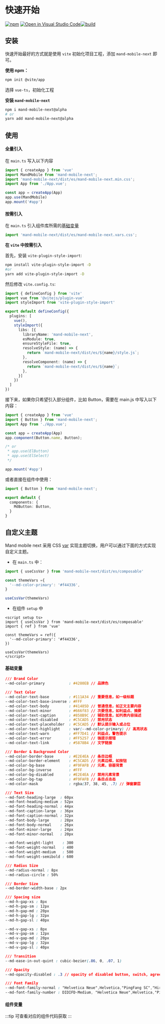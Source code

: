 # 快速开始

[![npm](https://img.shields.io/npm/v/mand-mobile-next.svg)](https://www.npmjs.org/package/mand-mobile-next) [![Open in Visual Studio Code](https://open.vscode.dev/badges/open-in-vscode.svg)](https://open.vscode.dev/mand-mobile/mand-mobile-next)[![build](https://github.com/mand-mobile/mand-mobile-next/actions/workflows/build.yml/badge.svg?branch=vue3)](https://github.com/mand-mobile/mand-mobile-next/actions)  

## 安装

快速开始最好的方式就是使用 `vite` 初始化项目工程，添加 `mand-mobile-next` 即可。

**使用 npm：**

```bash
npm init @vite/app
```

选择 `vue-ts`，初始化工程

**安装 `mand-mobile-next`**

```bash
npm i mand-mobile-next@alpha
# or
yarn add mand-mobile-next@alpha
```

## 使用

#### 全量引入

在 `main.ts` 写入以下内容

```typescript
import { createApp } from 'vue'
import MandMobile from 'mand-mobile-next';
import 'mand-mobile-next/dist/es/mand-mobile-next.min.css';
import App from './App.vue';

const app = createApp(App)
app.use(MandMobile)
app.mount('#app')
```

#### 按需引入

在 `main.ts` 引入组件库所需的[基础变量](#基础变量)

```typescript
import 'mand-mobile-next/dist/es/mand-mobile-next.vars.css';
```

**在 `vite` 中按需引入**

首先，安装 `vite-plugin-style-import`:

```bash
npm install vite-plugin-style-import -D
#or
yarn add vite-plugin-style-import -D
```

然后修改 `vite.config.ts`:

```ts
import { defineConfig } from 'vite'
import vue from '@vitejs/plugin-vue'
import styleImport from 'vite-plugin-style-import'

export default defineConfig({
  plugins: [
    vue(),
    styleImport({
      libs: [{
        libraryName: 'mand-mobile-next',
        esModule: true,
        ensureStyleFile: true,
        resolveStyle: (name) => {
          return `mand-mobile-next/dist/es/${name}/style.js`;
        },
        resolveComponent: (name) => {
          return `mand-mobile-next/dist/es/${name}`;
        },
      }]
    })
  ]
})
```

接下来，如果你只希望引入部分组件，比如 Button，需要在 main.js 中写入以下内容：

```ts
import { createApp } from 'vue'
import { Button } from 'mand-mobile-next';
import App from './App.vue';

const app = createApp(App)
app.component(Button.name, Button);

/* or
 * app.use(ElButton)
 * app.use(ElSelect)
 */

app.mount('#app')
```

或者直接在组件中使用：

```ts
import { Button } from 'mand-mobile-next';

export default {
  components: {
    MdButton: Button,
  }
}
```

## 自定义主题

Mand mobile next 采用 CSS [var](https://developer.mozilla.org/zh-CN/docs/Web/CSS/var) 实现主题切换，用户可以通过下面的方式实现自定义主题。

- 在 `main.ts` 中：

```ts
import { useCssVar } from 'mand-mobile-next/dist/es/composable'

const themeVars ={
  '--md-color-primary': '#f44336',
}

useCssVar(themeVars)
```

- 在组件 `setup` 中

```vue
<script setup ts>
import { useCssVar } from 'mand-mobile-next/dist/es/composable'
import { ref } from 'vue'

const themeVars = ref({
  '--md-color-primary': '#f44336',
})

useCssVar(themeVars)
</script>
```

#### 基础变量

```css
/// Brand Color
--md-color-primary           : #4280EB // 品牌色

/// Text Color
--md-color-text-base         : #111A34 // 重要信息，如一级标题
--md-color-text-base-inverse : #FFF
--md-color-text-body         : #41485D // 普通信息，如正文主要内容
--md-color-text-minor        : #666f83 // 次要信息，如利益点、摘要
--md-color-text-caption      : #858B9C // 辅助信息，如列表内容描述
--md-color-text-disabled     : #C5CAD5 // 禁用状态
--md-color-text-placeholder  : #C5CAD5 // 默认提示输入或占位
--md-color-text-highlight    : var(--md-color-primary) // 高亮状态
--md-color-text-warn         : #FF7D41 // 利益点，警告提示
--md-color-text-error        : #FF5257 // 强提示报错
--md-color-text-link         : #5878B4 // 文字链接

/// Border & Background Color
--md-color-border-base       : #E2E4EA // 条目边框
--md-color-border-element    : #C5CAD5 // 元素边框，如按钮
--md-color-bg-base           : #F9FAFB // 元素，容器背景
--md-color-bg-inverse        : #FFF
--md-color-bg-disabled       : #E2E4EA // 禁用元素背景
--md-color-bg-tap            : #F9FAFB // 条目点击态
--md-color-mask              : rgba(37, 38, 45, .7) // 弹窗蒙层

/// Text Size
--md-font-heading-large  : 60px
--md-font-heading-medium : 52px
--md-font-heading-normal : 44px
--md-font-caption-large  : 36px
--md-font-caption-normal : 32px
--md-font-body-large     : 28px
--md-font-body-normal    : 26px
--md-font-minor-large    : 24px
--md-font-minor-normal   : 20px

--md-font-weight-light    : 300
--md-font-weight-normal   : 400
--md-font-weight-medium   : 500
--md-font-weight-semibold : 600

/// Radius Size
--md-radius-normal : 8px
--md-radius-circle : 50%

/// Border Size
--md-border-width-base : 2px

/// Spacing size
--md-h-gap-xs : 8px
--md-h-gap-sm : 12px
--md-h-gap-md : 20px
--md-h-gap-lg : 32px
--md-h-gap-sl : 40px

--md-v-gap-xs : 8px
--md-v-gap-sm : 12px
--md-v-gap-md : 20px
--md-v-gap-lg : 32px
--md-v-gap-sl : 40px

/// Transition
--md-ease-in-out-quint : cubic-bezier(.86, 0, .07, 1)

/// Opacity
--md-opacity-disabled : .3 // opacity of disabled button, switch, agree

/// Font Family
--md-font-family-normal : "Helvetica Neue",Helvetica,"PingFang SC","Hiragino Sans GB","Microsoft YaHei","微软雅黑",Arial,sans-serif
--md-font-family-number : DIDIFD-Medium, "Helvetica Neue",Helvetica,"PingFang SC","Hiragino Sans GB","Microsoft YaHei","微软雅黑",Arial,sans-serif
```

#### 组件变量

:::tip
可查看对应的组件代码获取
:::
